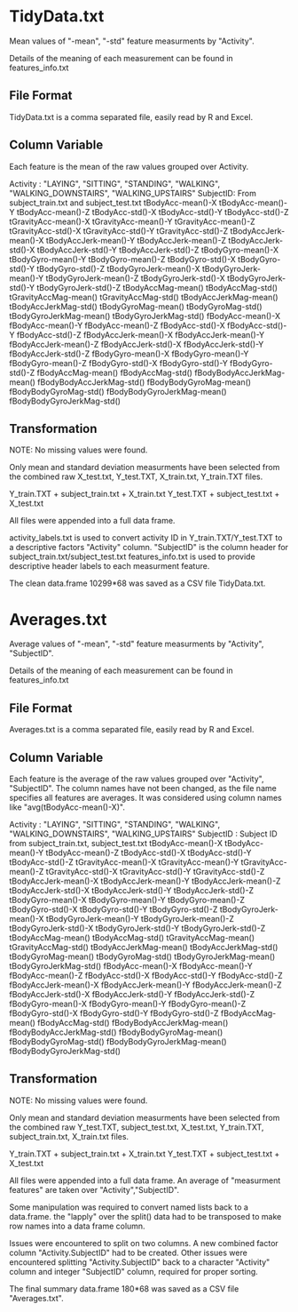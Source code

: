 # TidyData.txt #

Mean values of "-mean", "-std" feature measurments by "Activity".

Details of the meaning of each measurement can be found in features_info.txt

## File Format ##

TidyData.txt is a comma separated file, easily read by R and Excel.

## Column Variable ##

Each feature is the mean of the raw values grouped over Activity.

Activity : "LAYING", "SITTING", "STANDING", "WALKING", "WALKING_DOWNSTAIRS", "WALKING_UPSTAIRS"
SubjectID: From subject_train.txt and subject_test.txt
tBodyAcc-mean()-X
tBodyAcc-mean()-Y
tBodyAcc-mean()-Z
tBodyAcc-std()-X
tBodyAcc-std()-Y
tBodyAcc-std()-Z
tGravityAcc-mean()-X
tGravityAcc-mean()-Y
tGravityAcc-mean()-Z
tGravityAcc-std()-X
tGravityAcc-std()-Y
tGravityAcc-std()-Z
tBodyAccJerk-mean()-X
tBodyAccJerk-mean()-Y
tBodyAccJerk-mean()-Z
tBodyAccJerk-std()-X
tBodyAccJerk-std()-Y
tBodyAccJerk-std()-Z
tBodyGyro-mean()-X
tBodyGyro-mean()-Y
tBodyGyro-mean()-Z
tBodyGyro-std()-X
tBodyGyro-std()-Y
tBodyGyro-std()-Z
tBodyGyroJerk-mean()-X
tBodyGyroJerk-mean()-Y
tBodyGyroJerk-mean()-Z
tBodyGyroJerk-std()-X
tBodyGyroJerk-std()-Y
tBodyGyroJerk-std()-Z
tBodyAccMag-mean()
tBodyAccMag-std()
tGravityAccMag-mean()
tGravityAccMag-std()
tBodyAccJerkMag-mean()
tBodyAccJerkMag-std()
tBodyGyroMag-mean()
tBodyGyroMag-std()
tBodyGyroJerkMag-mean()
tBodyGyroJerkMag-std()
fBodyAcc-mean()-X
fBodyAcc-mean()-Y
fBodyAcc-mean()-Z
fBodyAcc-std()-X
fBodyAcc-std()-Y
fBodyAcc-std()-Z
fBodyAccJerk-mean()-X
fBodyAccJerk-mean()-Y
fBodyAccJerk-mean()-Z
fBodyAccJerk-std()-X
fBodyAccJerk-std()-Y
fBodyAccJerk-std()-Z
fBodyGyro-mean()-X
fBodyGyro-mean()-Y
fBodyGyro-mean()-Z
fBodyGyro-std()-X
fBodyGyro-std()-Y
fBodyGyro-std()-Z
fBodyAccMag-mean()
fBodyAccMag-std()
fBodyBodyAccJerkMag-mean()
fBodyBodyAccJerkMag-std()
fBodyBodyGyroMag-mean()
fBodyBodyGyroMag-std()
fBodyBodyGyroJerkMag-mean()
fBodyBodyGyroJerkMag-std()

## Transformation ##

NOTE: No missing values were found.

Only mean and standard deviation measurments have been selected from the combined raw X_test.txt, Y_test.TXT, X_train.txt, Y_train.TXT files.

Y_train.TXT + subject_train.txt + X_train.txt
Y_test.TXT  + subject_test.txt + X_test.txt

All files were appended into a full data frame.

activity_labels.txt is used to convert activity ID in Y_train.TXT/Y_test.TXT to a descriptive factors "Activity" column.
"SubjectID" is the column header for subject_train.txt/subject_test.txt
features_info.txt is used to provide descriptive header labels to each measurment feature.

The clean data.frame 10299*68 was saved as a CSV file TidyData.txt.


# Averages.txt #

Average values of "-mean", "-std" feature measurments by "Activity", "SubjectID".

Details of the meaning of each measurement can be found in features_info.txt


## File Format ##

Averages.txt is a comma separated file, easily read by R and Excel.

## Column Variable ##

Each feature is the average of the raw values grouped over "Activity", "SubjectID".
The column names have not been changed, as the file name specifies all features are averages.
It was considered using column names like "avg(tBodyAcc-mean()-X)".

Activity : "LAYING", "SITTING", "STANDING", "WALKING", "WALKING_DOWNSTAIRS", "WALKING_UPSTAIRS"
SubjectID : Subject ID from subject_train.txt, subject_test.txt
tBodyAcc-mean()-X
tBodyAcc-mean()-Y
tBodyAcc-mean()-Z
tBodyAcc-std()-X
tBodyAcc-std()-Y
tBodyAcc-std()-Z
tGravityAcc-mean()-X
tGravityAcc-mean()-Y
tGravityAcc-mean()-Z
tGravityAcc-std()-X
tGravityAcc-std()-Y
tGravityAcc-std()-Z
tBodyAccJerk-mean()-X
tBodyAccJerk-mean()-Y
tBodyAccJerk-mean()-Z
tBodyAccJerk-std()-X
tBodyAccJerk-std()-Y
tBodyAccJerk-std()-Z
tBodyGyro-mean()-X
tBodyGyro-mean()-Y
tBodyGyro-mean()-Z
tBodyGyro-std()-X
tBodyGyro-std()-Y
tBodyGyro-std()-Z
tBodyGyroJerk-mean()-X
tBodyGyroJerk-mean()-Y
tBodyGyroJerk-mean()-Z
tBodyGyroJerk-std()-X
tBodyGyroJerk-std()-Y
tBodyGyroJerk-std()-Z
tBodyAccMag-mean()
tBodyAccMag-std()
tGravityAccMag-mean()
tGravityAccMag-std()
tBodyAccJerkMag-mean()
tBodyAccJerkMag-std()
tBodyGyroMag-mean()
tBodyGyroMag-std()
tBodyGyroJerkMag-mean()
tBodyGyroJerkMag-std()
fBodyAcc-mean()-X
fBodyAcc-mean()-Y
fBodyAcc-mean()-Z
fBodyAcc-std()-X
fBodyAcc-std()-Y
fBodyAcc-std()-Z
fBodyAccJerk-mean()-X
fBodyAccJerk-mean()-Y
fBodyAccJerk-mean()-Z
fBodyAccJerk-std()-X
fBodyAccJerk-std()-Y
fBodyAccJerk-std()-Z
fBodyGyro-mean()-X
fBodyGyro-mean()-Y
fBodyGyro-mean()-Z
fBodyGyro-std()-X
fBodyGyro-std()-Y
fBodyGyro-std()-Z
fBodyAccMag-mean()
fBodyAccMag-std()
fBodyBodyAccJerkMag-mean()
fBodyBodyAccJerkMag-std()
fBodyBodyGyroMag-mean()
fBodyBodyGyroMag-std()
fBodyBodyGyroJerkMag-mean()
fBodyBodyGyroJerkMag-std()

## Transformation ##

NOTE: No missing values were found.

Only mean and standard deviation measurments have been selected from the combined raw Y_test.TXT, subject_test.txt, X_test.txt, Y_train.TXT, subject_train.txt, X_train.txt files.

Y_train.TXT + subject_train.txt + X_train.txt
Y_test.TXT  + subject_test.txt + X_test.txt

All files were appended into a full data frame.
An average of "measurment features" are taken over "Activity","SubjectID".

Some manipulation was required to convert named lists back to a data.frame.
the "lapply" over the split() data had to be transposed to make row names into a data frame column.

Issues were encountered to split on two columns. A new combined factor column "Activity.SubjectID" had to be created.
Other issues were encountered splitting "Activity.SubjectID" back to a character "Activity" column and integer "SubjectID" column, required for proper sorting.

The final summary data.frame 180*68 was saved as a CSV file "Averages.txt".